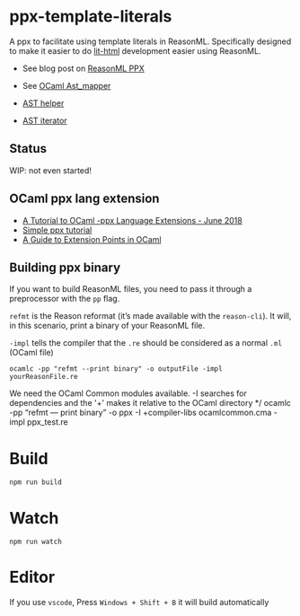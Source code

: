 # ppx-template-literals

A ppx to facilitate using template literals in ReasonML.
Specifically designed to make it easier to do [lit-html](https://lit-html.polymer-project.org) development easier using ReasonML.

- See blog post on [ReasonML PPX](https://blog.hackages.io/reasonml-ppx-8ecd663d5640)
- See [OCaml Ast_mapper](https://caml.inria.fr/pub/docs/manual-ocaml/libref/Ast_mapper.html)

- [AST helper](https://caml.inria.fr/pub/docs/manual-ocaml/libref/Ast_helper.html)
- [AST iterator](https://caml.inria.fr/pub/docs/manual-ocaml/libref/Ast_iterator.html)

## Status

WIP: not even started!

## OCaml ppx lang extension

- [A Tutorial to OCaml -ppx Language Extensions - June 2018](https://www.victor.darvariu.me/jekyll/update/2018/06/19/ppx-tutorial.html)
- [Simple ppx tutorial](https://github.com/jccampagne/ocaml_ppx_extension_simple_tutorial)
- [A Guide to Extension Points in OCaml](https://whitequark.org/blog/2014/04/16/a-guide-to-extension-points-in-ocaml/)

## Building ppx binary

If you want to build ReasonML files, you need to pass it through a preprocessor with the `pp` flag.

`refmt` is the Reason reformat (it’s made available with the `reason-cli`). It will, in this scenario, print a binary of your ReasonML file.

`-impl` tells the compiler that the `.re` should be considered as a normal `.ml` (OCaml file)

`ocamlc -pp "refmt --print binary" -o outputFile -impl yourReasonFile.re`

We need the OCaml Common modules available.
-I searches for dependencies and the '+' makes it relative to the OCaml directory
\*/
ocamlc -pp “refmt — print binary” -o ppx -I +compiler-libs ocamlcommon.cma -impl ppx_test.re

# Build

```
npm run build
```

# Watch

```
npm run watch
```

# Editor

If you use `vscode`, Press `Windows + Shift + B` it will build automatically
